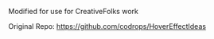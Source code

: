 Modified for use for CreativeFolks work

Original Repo:  https://github.com/codrops/HoverEffectIdeas
